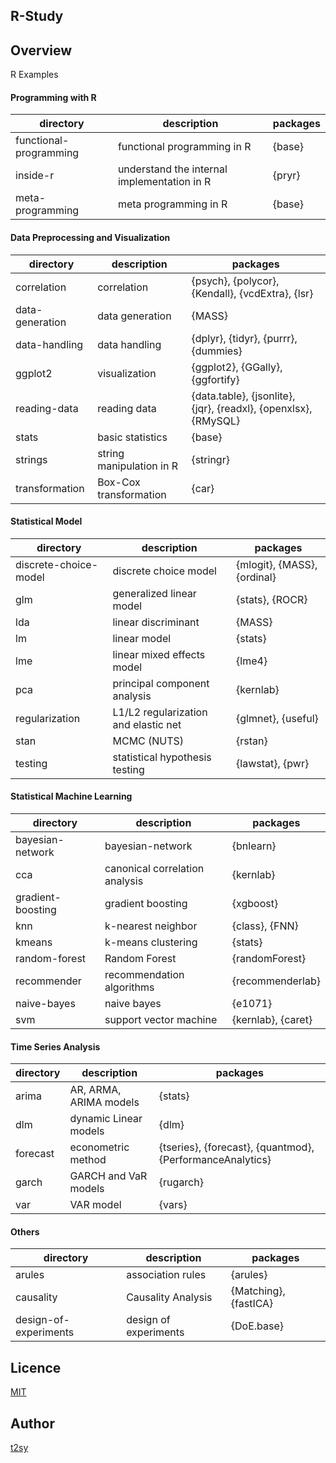R-Study
---

## Overview
R Examples

#### Programming with R

| directory | description | packages |
|-----------|-------------|---------|
| functional-programming         | functional programming in R            | {base}        |
| inside-r           | understand the internal implementation in R         | {pryr}        |
| meta-programming           | meta programming in R            | {base}        |

#### Data Preprocessing and Visualization

| directory | description | packages |
|-----------|-------------|---------|
| correlation | correlation | {psych}, {polycor}, {Kendall}, {vcdExtra}, {lsr} |
| data-generation | data generation | {MASS}  |
| data-handling         | data handling            | {dplyr}, {tidyr}, {purrr}, {dummies}        |
| ggplot2          | visualization            | {ggplot2}, {GGally}, {ggfortify}        |
| reading-data          | reading data            | {data.table}, {jsonlite}, {jqr}, {readxl}, {openxlsx}, {RMySQL}        |
| stats          | basic statistics            | {base}        |
| strings          | string manipulation in R            | {stringr}        |
| transformation          | Box-Cox transformation            | {car}        |


#### Statistical Model

| directory | description | packages |
|-----------|-------------|---------|
| discrete-choice-model          | discrete choice model            | {mlogit}, {MASS}, {ordinal}        |
| glm          | generalized linear model            | {stats}, {ROCR}        |
| lda          | linear discriminant            | {MASS}        |
| lm          | linear model            | {stats}        |
| lme          | linear mixed effects model            | {lme4}        |
| pca          | principal component analysis            | {kernlab}        |
| regularization          | L1/L2 regularization and elastic net            | {glmnet}, {useful}        |
| stan          | MCMC (NUTS)            | {rstan}        |
| testing          | statistical hypothesis testing            | {lawstat}, {pwr}        |


#### Statistical Machine Learning

| directory | description | packages |
|-----------|-------------|---------|
| bayesian-network        |  bayesian-network           | {bnlearn}        |
| cca          | canonical correlation analysis            | {kernlab}        |
| gradient-boosting          | gradient boosting            | {xgboost}        |
| knn          | k-nearest neighbor            | {class}, {FNN}        |
| kmeans          | k-means clustering            | {stats}        |
| random-forest          | Random Forest            | {randomForest}        |
| recommender          | recommendation algorithms            | {recommenderlab}        |
| naive-bayes          | naive bayes            | {e1071}        |
| svm          | support vector machine            | {kernlab}, {caret}        |


#### Time Series Analysis

| directory | description | packages |
|-----------|-------------|---------|
| arima |   AR, ARMA, ARIMA models          | {stats}        |
| dlm         | dynamic Linear models            | {dlm}        |
| forecast          | econometric method            | {tseries}, {forecast}, {quantmod}, {PerformanceAnalytics}        |
| garch          | GARCH and VaR models           | {rugarch}        |
| var         | VAR model            | {vars}        |

#### Others

| directory | description | packages |
|-----------|-------------|---------|
| arules        |  association rules           |   {arules}      |
| causality         |  Causality Analysis           | {Matching}, {fastICA}         |
| design-of-experiments          | design of experiments            | {DoE.base}        |


## Licence
[MIT](http://opensource.org/licenses/MIT)

## Author
[t2sy](https://github.com/fisproject)
